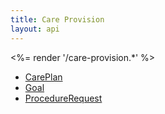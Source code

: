 ```yaml
---
title: Care Provision
layout: api
---
```


<%= render '/care-provision.*' %>
* [CarePlan](../care-provision/care-plan)
* [Goal](../care-provision/goal)
* [ProcedureRequest](../care-provision/procedure-request)
